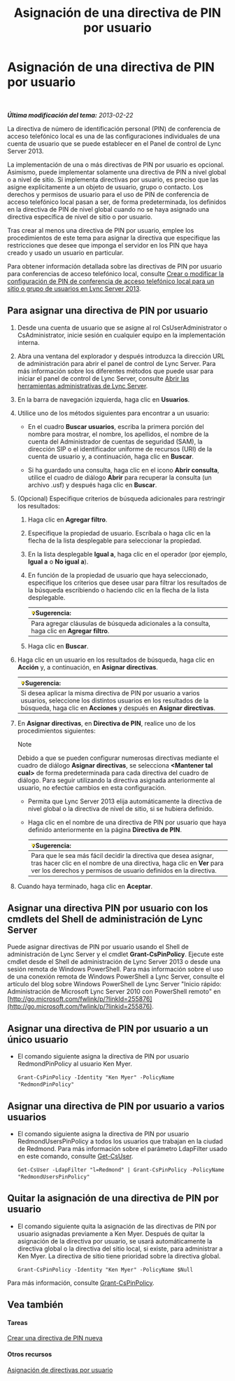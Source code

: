 ﻿---
title: Asignación de una directiva de PIN por usuario
TOCTitle: Asignación de una directiva de PIN por usuario
ms:assetid: d8211c64-0b63-4193-a074-673da7d14287
ms:mtpsurl: https://technet.microsoft.com/es-es/library/Gg182594(v=OCS.15)
ms:contentKeyID: 48276843
ms.date: 01/07/2017
mtps_version: v=OCS.15
ms.translationtype: HT
---

# Asignación de una directiva de PIN por usuario

 

_**Última modificación del tema:** 2013-02-22_

La directiva de número de identificación personal (PIN) de conferencia de acceso telefónico local es una de las configuraciones individuales de una cuenta de usuario que se puede establecer en el Panel de control de Lync Server 2013.

La implementación de una o más directivas de PIN por usuario es opcional. Asimismo, puede implementar solamente una directiva de PIN a nivel global o a nivel de sitio. Si implementa directivas por usuario, es preciso que las asigne explícitamente a un objeto de usuario, grupo o contacto. Los derechos y permisos de usuario para el uso de PIN de conferencia de acceso telefónico local pasan a ser, de forma predeterminada, los definidos en la directiva de PIN de nivel global cuando no se haya asignado una directiva específica de nivel de sitio o por usuario.

Tras crear al menos una directiva de PIN por usuario, emplee los procedimientos de este tema para asignar la directiva que especifique las restricciones que desee que imponga el servidor en los PIN que haya creado y usado un usuario en particular.

Para obtener información detallada sobre las directivas de PIN por usuario para conferencias de acceso telefónico local, consulte [Crear o modificar la configuración de PIN de conferencia de acceso telefónico local para un sitio o grupo de usuarios en Lync Server 2013](lync-server-2013-create-or-modify-dial-in-conferencing-pin-settings-for-a-site-or-group-of-users.md).

## Para asignar una directiva de PIN por usuario

1.  Desde una cuenta de usuario que se asigne al rol CsUserAdministrator o CsAdministrator, inicie sesión en cualquier equipo en la implementación interna.

2.  Abra una ventana del explorador y después introduzca la dirección URL de administración para abrir el panel de control de Lync Server. Para más información sobre los diferentes métodos que puede usar para iniciar el panel de control de Lync Server, consulte [Abrir las herramientas administrativas de Lync Server](lync-server-2013-open-lync-server-administrative-tools.md).

3.  En la barra de navegación izquierda, haga clic en **Usuarios**.

4.  Utilice uno de los métodos siguientes para encontrar a un usuario:
    
      - En el cuadro **Buscar usuarios**, escriba la primera porción del nombre para mostrar, el nombre, los apellidos, el nombre de la cuenta del Administrador de cuentas de seguridad (SAM), la dirección SIP o el identificador uniforme de recursos (URI) de la cuenta de usuario y, a continuación, haga clic en **Buscar**.
    
      - Si ha guardado una consulta, haga clic en el icono **Abrir consulta**, utilice el cuadro de diálogo **Abrir** para recuperar la consulta (un archivo .usf) y después haga clic en **Buscar**.

5.  (Opcional) Especifique criterios de búsqueda adicionales para restringir los resultados:
    
    1.  Haga clic en **Agregar filtro**.
    
    2.  Especifique la propiedad de usuario. Escríbala o haga clic en la flecha de la lista desplegable para seleccionar la propiedad.
    
    3.  En la lista desplegable **Igual a**, haga clic en el operador (por ejemplo, **Igual a** o **No igual a**).
    
    4.  En función de la propiedad de usuario que haya seleccionado, especifique los criterios que desee usar para filtrar los resultados de la búsqueda escribiendo o haciendo clic en la flecha de la lista desplegable.
        
        <table>
        <thead>
        <tr class="header">
        <th><img src="images/JJ205319.tip(OCS.15).gif" title="tip" alt="tip" />Sugerencia:</th>
        </tr>
        </thead>
        <tbody>
        <tr class="odd">
        <td>Para agregar cláusulas de búsqueda adicionales a la consulta, haga clic en <strong>Agregar filtro</strong>.</td>
        </tr>
        </tbody>
        </table>
    
    5.  Haga clic en **Buscar**.

6.  Haga clic en un usuario en los resultados de búsqueda, haga clic en **Acción** y, a continuación, en **Asignar directivas**.
    
    <table>
    <thead>
    <tr class="header">
    <th><img src="images/JJ205319.tip(OCS.15).gif" title="tip" alt="tip" />Sugerencia:</th>
    </tr>
    </thead>
    <tbody>
    <tr class="odd">
    <td>Si desea aplicar la misma directiva de PIN por usuario a varios usuarios, seleccione los distintos usuarios en los resultados de la búsqueda, haga clic en <strong>Acciones</strong> y después en <strong>Asignar directivas</strong>.</td>
    </tr>
    </tbody>
    </table>


7.  En **Asignar directivas**, en **Directiva de PIN**, realice uno de los procedimientos siguientes:
    

    > [!NOTE]
    > Debido a que se pueden configurar numerosas directivas mediante el cuadro de diálogo <STRONG>Asignar directivas</STRONG>, se selecciona <STRONG>&lt;Mantener tal cual&gt;</STRONG> de forma predeterminada para cada directiva del cuadro de diálogo. Para seguir utilizando la directiva asignada anteriormente al usuario, no efectúe cambios en esta configuración.

    
      - Permita que Lync Server 2013 elija automáticamente la directiva de nivel global o la directiva de nivel de sitio, si se hubiera definido.
    
      - Haga clic en el nombre de una directiva de PIN por usuario que haya definido anteriormente en la página **Directiva de PIN**.
        
        <table>
        <thead>
        <tr class="header">
        <th><img src="images/JJ205319.tip(OCS.15).gif" title="tip" alt="tip" />Sugerencia:</th>
        </tr>
        </thead>
        <tbody>
        <tr class="odd">
        <td>Para que le sea más fácil decidir la directiva que desea asignar, tras hacer clic en el nombre de una directiva, haga clic en <strong>Ver</strong> para ver los derechos y permisos de usuario definidos en la directiva.</td>
        </tr>
        </tbody>
        </table>


8.  Cuando haya terminado, haga clic en **Aceptar**.

## Asignar una directiva PIN por usuario con los cmdlets del Shell de administración de Lync Server

Puede asignar directivas de PIN por usuario usando el Shell de administración de Lync Server y el cmdlet **Grant-CsPinPolicy**. Ejecute este cmdlet desde el Shell de administración de Lync Server 2013 o desde una sesión remota de Windows PowerShell. Para más información sobre el uso de una conexión remota de Windows PowerShell a Lync Server, consulte el artículo del blog sobre Windows PowerShell de Lync Server "Inicio rápido: Administración de Microsoft Lync Server 2010 con PowerShell remoto" en [http://go.microsoft.com/fwlink/p/?linkId=255876](http://go.microsoft.com/fwlink/p/?linkid=255876).

## Asignar una directiva de PIN por usuario a un único usuario

  - El comando siguiente asigna la directiva de PIN por usuario RedmondPinPolicy al usuario Ken Myer.
    
        Grant-CsPinPolicy -Identity "Ken Myer" -PolicyName "RedmondPinPolicy"

## Asignar una directiva de PIN por usuario a varios usuarios

  - El comando siguiente asigna la directiva de PIN por usuario RedmondUsersPinPolicy a todos los usuarios que trabajan en la ciudad de Redmond. Para más información sobre el parámetro LdapFilter usado en este comando, consulte [Get-CsUser](get-csuser.md).
    
        Get-CsUser -LdapFilter "l=Redmond" | Grant-CsPinPolicy -PolicyName "RedmondUsersPinPolicy"

## Quitar la asignación de una directiva de PIN por usuario

  - El comando siguiente quita la asignación de las directivas de PIN por usuario asignadas previamente a Ken Myer. Después de quitar la asignación de la directiva por usuario, se usará automáticamente la directiva global o la directiva del sitio local, si existe, para administrar a Ken Myer. La directiva de sitio tiene prioridad sobre la directiva global.
    
        Grant-CsPinPolicy -Identity "Ken Myer" -PolicyName $Null

Para más información, consulte [Grant-CsPinPolicy](grant-cspinpolicy.md).

## Vea también

#### Tareas

[Crear una directiva de PIN nueva](lync-server-2013-create-a-new-pin-policy.md)  

#### Otros recursos

[Asignación de directivas por usuario](lync-server-2013-assigning-per-user-policies.md)

